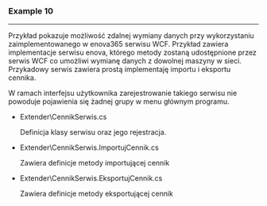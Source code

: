 ﻿### Example 10
-----------------------------------------------------------------------------------------------------


Przykład pokazuje możliwość zdalnej wymiany danych przy wykorzystaniu zaimplementowanego w enova365 serwisu WCF. Przykład zawiera implementacje serwisu enova, którego metody zostaną udostępnione przez serwis WCF co umożliwi wymianę danych z dowolnej maszyny w sieci. Przykadowy serwis zawiera prostą implementaję importu i eksportu cennika.
   
W ramach interfejsu użytkownika zarejestrowanie takiego serwisu nie powoduje pojawienia się żadnej grupy w menu głównym programu.

* Extender\CennikSerwis.cs

    Definicja klasy serwisu oraz jego rejestracja.
* Extender\CennikSerwis.ImportujCennik.cs

    Zawiera definicje metody importującej cennik 
* Extender\CennikSerwis.EksportujCennik.cs

    Zawiera definicje metody eksportującej cennik 
    
